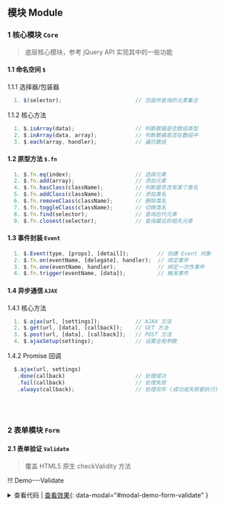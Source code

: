 
## 模块 Module


### 1 核心模块 `Core`

> 底层核心模块，参考 jQuery API 实现其中的一些功能

#### 1.1 命名空间 `$`

  1.1.1 选择器/包装器
  ```javascript
    1. $(selector);                       // 包装所查询的元素集合
  ```

  1.1.2 核心方法
  ```javascript
    1. $.isArray(data);                   // 判断数据是否数组类型
    2. $.inArray(data, array);            // 判断数据是否在数组中
    3. $.each(array, handler);            // 遍历数组
  ```

#### 1.2 原型方法 `$.fn`

  ```javascript
    1. $.fn.eq(index);                    // 选择元素
    2. $.fn.add(array);                   // 添加元素
    4. $.fn.hasClass(className);          // 判断是否含有某个类名
    5. $.fn.addClass(className);          // 添加类名
    6. $.fn.removeClass(className);       // 删除类名
    7. $.fn.toggleClass(className);       // 切换类名
    8. $.fn.find(selector);               // 查询后代元素
    9. $.fn.closest(selector);            // 查询最近的祖先元素
  ```

#### 1.3 事件封装 `Event`

  ```javascript
    1. $.Event(type, [props], [detail]);         // 创建 Event 对象
    2. $.fn.on(eventName, [delegate], handler);  // 绑定事件
    3. $.fn.one(eventName, handler);             // 绑定一次性事件
    4. $.fn.trigger(eventName, [data]);          // 触发事件
  ```

#### 1.4 异步通信 `AJAX`

  1.4.1 核心方法
  ```javascript
    1. $.ajax(url, [settings]);           // AJAX 方法
    2. $.get(url, [data], [callback]);    // GET 方法
    3. $.post(url, [data], [callback]);   // POST 方法
    4. $.ajaxSetup(settings);             // 设置全局参数
  ```

  1.4.2 Promise 回调
  ```javascript
    $.ajax(url, settings)
     .done(callback)                      // 处理成功
     .fail(callback)                      // 处理失败
     .always(callback);                   // 处理完毕 (成功或失败都执行)
  ```










<br><br>










### 2 表单模块 `Form`


#### 2.1 表单验证 `Validate`

> 覆盖 HTML5 原生 checkValidity 方法

!!! Demo---Validate
    <details><summary>查看代码 | [查看效果](javascript:;){: data-modal="#modal-demo-form-validate" }</summary>
      ```html
      <form name="form" novalidate>
        <input class="form-control" type="tel" name="mobile"
               placeholder="请填写手机"
               maxLength="11" required data-label="手机号码">
        <input class="form-control" type="password" name="password"
               placeholder="请填写密码"
               required data-label="密码">
        <input class="form-control" type="text" name="label"
               placeholder="不设置 data-label 的示例"
               minlength="3" required>
        <button class="btn btn-default btn-block" type="submit">提交</button>
      </form>

      <script>
        var form = document.forms("form");
        form.onsubmit = function (event) {
          event.preventDefault();
          if (!form["mobile"].checkValidity()) {
            return false;
          }
          if (!form.checkValidity()) {
            return false;
          }
          alert("提交成功");
        };
      </script>
      ```
    </details>

<div is="modal-demo" id="modal-demo-form-validate">
  <section class="page active">
    <nav class="navbar">
      <h2>Demo: 表单验证</h2>
    </nav>
    <article>
      <form name="form-validate" novalidate>
        <input class="form-control" type="tel" name="mobile" placeholder="请填写手机" maxLength="11" required data-label="手机号码">
        <input class="form-control" type="password" name="password" placeholder="请填写密码" required data-label="密码">
        <input class="form-control" type="text" name="label" placeholder="不设置 data-label 的示例" minlength="3" required>
        <button class="btn btn-default btn-block" type="submit">提交</button>
      </form>
    </article>
    <script>
      window.addEventListener("load", function (event) {
        var form = document.forms["form-validate"];
        form.onsubmit = function (event) {
          event.preventDefault();
          if (!form["mobile"].checkValidity()) {
            return false;
          }
          if (!form.checkValidity()) {
            return false;
          }
          alert("提交成功");
        };
      });
    </script>
  </section>
</div>

  2.1.1 HTML API
  ```html
    <!-- 需添加 novalidate 属性 -->
    <form novalidate>

      <!-- 支持的类型 -->
      <input type="tel">                        <!-- 手机 -->
      <input type="url">                        <!-- 网址 -->
      <input type="email">                      <!-- 邮箱 -->
      <input type="password">                   <!-- 密码 -->

      <!-- 支持的自定义类型 -->
      <input type="text" data-type="date">      <!-- 日期-->
      <input type="text" data-type="phone">     <!-- 电话-->
      <input type="text" data-type="zipcode">   <!-- 邮编-->
      <input type="text" data-type="noun">      <!-- 名词 (非纯数字/非纯特殊字符)-->
      <input type="text" data-type="chinese">   <!-- 中文名-->
      <input type="text" data-type="english">   <!-- 英文名-->
      <input type="text" data-type="resident">  <!-- 身份证号-->
      <input type="text" data-type="receipt">   <!-- 回执号-->

      <!-- 支持的属性 -->
      <input type="text" required>              <!-- 必填项 -->
      <input type="text" pattern="^\d{11}$">    <!-- 正则表达式 -->
      <input type="text" minLength="6">         <!-- 最小长度 -->
      <input type="text" maxLength="12">        <!-- 最大长度 -->

      <!-- 验证失败时的提示文本 (建议必填), 不填默认是 "内容" -->
      <input type="tel" data-label="手机号码">

    </form>
  ```

  2.1.2 Javascript API
  ```javascript
    1. HTMLFormElement.checkValidity();   // 验证表单下的所有字段
    2. HTMLInputElement.checkValidity();  // 验证单个表单字段
  ```



<br>



#### 2.2 字段联动 `Linkage`

> 根据映射关系显示或隐藏字段
> 依赖 [表单组件](#2-form_1)（涉及UI展示）
> 注：这个 API 需要进一步优化

!!! Demo---Linkage
    <details><summary>查看代码 | [查看效果](#page-form-linkage){: data-modal="#modal-demo-form-linkage" }</summary>
      ```html
        <form class="list list-form" name="form-linkage" novalidate>
          <div class="list-item input">
            <label class="label">input</label>
            <input class="form-control" type="text" name="input" placeholder="输入123">
          </div>
          <div class="list-item checkbox hide">
            <label class="label">checkbox</label>
            <input class="hide" type="checkbox" name="checkbox" hidden>
          </div>
          <fieldset class="hide" name="fieldset">
            <a class="list-item select hide" href="#page-form-linkage-select-1">
              <label class="label">select_1</label>
              <select class="form-control" name="select_1" placeholder="请选择" hidden>
                <option value selected></option>
                <option></option>
              </select>
            </a>
            <a class="list-item select hide" href="#page-form-linkage-select-2">
              <label class="label">select_2</label>
              <select class="form-control" name="select_2" placeholder="请选择" hidden>
                <option value selected></option>
                <option></option>
              </select>
            </a>
          </fieldset>
        </form>

        <section class="page" id="page-form-linkage-select-1">...</section>
        <section class="page" id="page-form-linkage-select-2">...</section>

        <script>
          var form = document.forms["form-linkage"];
          var linkage_items = {
            "input": {
              "123": ["checkbox"]
            },
            "checkbox": [
              "fieldset"
            ]
          };
          var linkage_values = {
            "select_1": {
              "select_2": {
                "0": ["0", "1"],
                "1": ["1"]
              }
            }
          };
          $.util.form.linkage(form, linkage_items, linkage_values, function (event) {
            if ("input_1" === event.target.name) {
              window.alert("input_1 has changed");
            }
          });
        </script>
      ```
    </details>

<div is="modal-demo" id="modal-demo-form-linkage">
  <section class="page active" id="page-form-linkage">
    <nav class="navbar">
      <h2>Demo: 表单字段联动</h2>
    </nav>
    <article>
      <form class="list list-form" name="form-linkage" novalidate>
        <div class="list-item input">
          <label class="label">input</label>
          <input class="form-control" type="text" name="input" placeholder="输入123">
        </div>
        <div class="list-item checkbox hide">
          <label class="label">checkbox</label>
          <input class="hide" type="checkbox" name="checkbox" hidden>
        </div>
        <fieldset class="hide" name="fieldset">
          <a class="list-item select hide" href="#page-form-linkage-select-1">
            <label class="label">select_1</label>
            <select class="form-control" name="select_1" placeholder="请选择" hidden>
              <option value selected></option>
              <option></option>
            </select>
          </a>
          <a class="list-item select hide" href="#page-form-linkage-select-2">
            <label class="label">select_2</label>
            <select class="form-control" name="select_2" placeholder="请选择" hidden>
              <option value selected></option>
              <option></option>
            </select>
          </a>
        </fieldset>
      </form>
      <script>
        window.addEventListener("load", function (event) {
          var form = document.forms["form-linkage"];
          var linkage_items = {
            "input": {
              "123": ["checkbox"]
            },
            "checkbox": [
              "fieldset"
            ]
          };
          var linkage_values = {
            "select_1": {
              "select_2": {
                "0": ["0", "1"],
                "1": ["1"]
              }
            }
          };
          $.util.form.linkage(form, linkage_items, linkage_values, function (event) {
            if ("input_1" === event.target.name) {
              window.alert("input_1 has changed");
            }
          });
          form.onsubmit = function (event) { event.preventDefault(); };
        });
      </script>
    </article>
  </section>
  <section class="page" id="page-form-linkage-select-1">
    <nav class="navbar">
      <a class="navbar-btn navbar-back" href="javascript:window.history.back();"></a>
      <h2>select_1</h2>
    </nav>
    <menu class="list list-form">
      <a class="list-item option" href="javascript:window.history.back();"
         data-form="form-linkage" data-select="select_1" data-value="0">select_2: [0,1]&lrm;</a>
      <a class="list-item option" href="javascript:window.history.back();"
         data-form="form-linkage" data-select="select_1" data-value="1">select_2: [1]&lrm;</a>
    </menu>
  </section>
  <section class="page" id="page-form-linkage-select-2">
    <nav class="navbar">
      <a class="navbar-btn navbar-back" href="javascript:window.history.back();"></a>
      <h2>select_2</h2>
    </nav>
    <menu class="list list-form">
      <a class="list-item option" href="javascript:window.history.back();"
         data-form="form-linkage" data-select="select_2" data-value="0">0</a>
      <a class="list-item option" href="javascript:window.history.back();"
         data-form="form-linkage" data-select="select_2" data-value="1">1</a>
      <a class="list-item option" href="javascript:window.history.back();"
         data-form="form-linkage" data-select="select_2" data-value="2">2</a>
    </menu>
  </section>
</div>

2.2.1 HTML API

  ```html
    <!-- 需要按照 [表单组件] 的规范来写 -->
    <form novalidate>
      <menu class="list list-form">
        <!-- 默认显示的字段 -->
        <div class="list-item">
          <input class="form-control" name="">
        </div>
        <!-- 默认隐藏的字段 -->
        <div class="list-item hide">                   <!-- 需添加 hide 类名 -->
          <input class="form-control" name="" hidden>  <!-- 需添加 hidden 属性 -->
        </div>
        <!-- 用 <fielset> 包含多个字段 -->
        <fieldset name="">
          <!-- 当集合显示/隐藏的时候会自动设置 hide 和 hidden -->
          <div class="list-item">...</div>
          ...
        </fieldset>
        <!-- 添加 data-wrap 表明显示/隐藏的时候不触发 hide 和 hidden 的变化 -->
        <fieldset name="" data-wrap>
          ...
        </fieldset>
        <!-- 默认隐藏的字段集合 -->
        <fieldset class="hide" name="">
          <!-- 内部字段也需要同时都设为隐藏字段 -->
          <div class="list-item hide">...</div>
          ...
        </fieldset>
      </menu>
    </form>
  ```

2.2.2 Javascript API

  ```javascript
    // 联动数据映射表: 字段->值->字段
    linkage_items = {
      "checkbox_name": ["(field|fieldset)_name"...],
      "(select|input)_name": {
        "value_1": ["(field|fieldset)_name"...]
      }
    };
    // 联动数据映射表: 字段值->字段值
    linkage_values = {
      "(select|input)_1_name": {
        "select_2_name": {
          "select_1_value_1": ["select_2_value_1"...]
        }
      }
    };
    // 监听 `change` 事件的处理函数
    mixinHandler = function (event) {...};
    /**
     * 初始化
     * @require ./listForm.js
     */
    $.util.form.linkage(form, linkage_items, [linkeage_values], [mixinHandler]);
  ```



<br>



#### 2.3 获取数据 `GetData`

> 1. 遍历表单字段，以 `name` 属性的值 为 key，以字段的值为 value，生成 JSON 数据
> 例：`<input name="a[b][]" value="1">` -> `{ a: { b: [1] } }`
> 2. `<select>` 标签会以 `name` 属性的值加上 `_label` 后缀生成额外的 key
> 例：`<select name="a"><option value="1">text</option></select>` -> `{ a: 1, a_label: "text"}`
> 3. 没有设置 `name` 属性，或设置了 `hidden`/`data-ignore` 属性 的字段不会被获取

!!! Demo---FormData
    <details><summary>查看代码 | [查看效果](javascript:;){: data-modal="#modal-demo-form-data" }</summary>
      ```html
        <form name="form-data" novalidate>
          <small>普通数据 name="normal"</small>
          <input class="form-control" type="text" name="normal" value="normal_value">
          <small>数组 name="array[]"</small>
          <input class="form-control" type="text" name="array[]" value="array_value_1">
          <small>数组 name="array[]"</small>
          <input class="form-control" type="text" name="array[]" value="array_value_2">
          <small>对象 name="object[key_1]"</small>
          <input class="form-control" type="text" name="object[key_1]" value="object_key_1_value">
          <small>对象 name="object[key_2]"</small>
          <input class="form-control" type="text" name="object[key_2]" value="object_key_2_value">
          <small>选择框 name="select"</small>
          <select class="form-control" type="text" name="select">
            <option value="select_value">select_text</option>
          </select>
          <small>忽略 name="ignore"</small>
          <input class="form-control" type="text" name="ignore" value="ignore_value" data-ignore>
          <small>附加字段 name="attached" (试下把值清空)</small>
          <input class="form-control" type="text" name="attached" value="attached_value"
                 data-attach-field="attach" data-attach-value="attach_value" data-attach-text="attach_text">
          <button class="btn btn-default btn-block" type="submit">获取JSON</button>
        </form>

        <script>
          var form = document.forms["form-data"];
          form.onsubmit = function (event) {
            event.preventDefault();
            var data = $.util.form.getData(form);
            window.alert("<pre>" + JSON.stringify(data, null, 2) + "</pre>");
          };
        </script>
      ```
    </details>

<div is="modal-demo" id="modal-demo-form-data">
  <section class="page active">
    <nav class="navbar">
      <h2>Demo: 获取表单数据</h2>
    </nav>
    <article>
      <form name="form-data" novalidate>
        <small>普通数据 name="normal"</small>
        <input class="form-control" type="text" name="normal" value="normal_value">
        <small>数组 name="array[]"</small>
        <input class="form-control" type="text" name="array[]" value="array_value_1">
        <small>数组 name="array[]"</small>
        <input class="form-control" type="text" name="array[]" value="array_value_2">
        <small>对象 name="object[key_1]"</small>
        <input class="form-control" type="text" name="object[key_1]" value="object_key_1_value">
        <small>对象 name="object[key_2]"</small>
        <input class="form-control" type="text" name="object[key_2]" value="object_key_2_value">
        <small>选择框 name="select"</small>
        <select class="form-control" type="text" name="select">
          <option value="select_value">select_text</option>
        </select>
        <small>忽略 name="ignore"</small>
        <input class="form-control" type="text" name="ignore" value="ignore_value" data-ignore>
        <small>附加字段 name="attached" (试下把值清空)</small>
        <input class="form-control" type="text" name="attached" value="attached_value"
               data-attach-field="attach" data-attach-value="attach_value" data-attach-text="attach_text">
        <button class="btn btn-default btn-block" type="submit">获取JSON</button>
      </form>
      <script>
        window.addEventListener("load", function (event) {
          "use strict";
          var form = document.forms["form-data"];
          form.onsubmit = function (event) {
            event.preventDefault();
            var data = $.util.form.getData(form);
            window.alert("<pre>" + JSON.stringify(data, null, 2) + "</pre>");
          };
        });
      </script>
    </article>
  </section>
</div>

2.3.1 HTML API

  ```html
    <!-- 数据类型 -->
    <input type="text" name="normal">              <!-- 普通数据 -->
    <input type="text" name="array[]">             <!-- 数组 -->
    <input type="text" name="object[key]">         <!-- 对象 -->

    <!-- 选项 -->
    <input type="text" name="ignore" data-ignore>  <!-- 忽略此字段 -->

    <!-- 附加字段 -->
    <!-- 当主字段有值时才生效 -->
    <input type="text" name="attach"
           attach-field="field_name"
           attach-value="field_value"
           attach-text="field_text">
  ```

2.3.1 Javascript API

  ```javascript
    $.util.form.getData(form);
  ```


<br>



#### 2.4 表单提交 `Submit`

> 封装表单提交功能
> 1\. 阻止默认提交事件
> 2\. 显示页面加载效果
> 3\. 调用表单验证模块
> 4\. 支持 AJAX Promise 对象

!!! Demo---Submit
    <details><summary>查看代码 | [查看效果](javascript:;){: data-modal="#modal-demo-form-submit" }</summary>
      ```html
        <form name="form-submit" novalidate>
          <input class="form-control" type="text" name="key" placeholder="必填项" required>
          <button class="btn btn-default btn-block" type="submit" name="dosubmit">提交表单</button>
        </form>

        <script>
          var form = document.forms["form-submit"];
          $.util.form.submit(form, function (event) {
            return {
              // 模拟 Promise 对象
              always: function (unhold) {
                window.setTimeout(function () {
                  window.alert("提交成功");
                  unhold();
                }, 1500);
              }
            };
          });
        </script>
      ```
    </details>

<div is="modal-demo" id="modal-demo-form-submit">
  <section class="page active">
    <nav class="navbar">
      <h2Demo表单提交</h2>
    </nav>
    <article>
      <form name="form-submit" novalidate>
        <input class="form-control" type="text" name="key" placeholder="必填项" required>
        <button class="btn btn-default btn-block" type="submit" name="dosubmit">提交表单</button>
      </form>
      <script>
        window.addEventListener("load", function (event) {
          var form = document.forms["form-submit"];
          $.util.form.submit(form, function (event) {
            return {
              // 模拟 Promise 对象
              always: function (unhold) {
                window.setTimeout(function () {
                  window.alert("提交成功");
                  unhold();
                }, 1500);
              }
            };
          });
        });
      </script>
    </article>
  </section>
</div>

2.4.1 HTML API
> 必须为 `<form>` 添加 `novalidate` 属性
> 必须有一个 `name="dosubmit"` 的 `<button>` 按钮

  ```html
    <form novalidate>
      <input type="text">
      <button type="submit" name="dosubmit"></button>
    </form>
  ```

2.4.1 Javascript API

  ```javascript
    $.util.form.submit(form, function (event, data, unhold) {
      event.holdon = true; // 保持加载状态
      unhold();            // 解除加载状态
      return $.ajax();     // 在 AJAX 结束时才解除加载状态
    });
  ```









<br><br>










### 3 地图模块 `Map`


#### 3.1 地理定位 `Geolocation`

  ```javascript
    // 获取地理定位
    $.map.getGeolocation({
      success: function (geo) {
        /**
         * geo = {
         *   address: {
         *     province: String,
         *     city: String
         *   },
         *   latitude:  Number,
         *   longitude: Number,
         *   point: {
         *     lat: Number,
         *     lng: Number
         *   }
         * }
         */
      },
      fail: function (geo) {},
      always: function (geo) {}
    };
  ```







<br><br><br><br>
